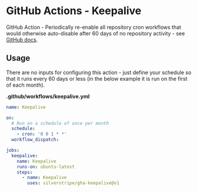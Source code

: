 # GitHub Actions - Keepalive

GitHub Action - Periodically re-enable all repository cron workflows that would otherwise auto-disable after 60 days of no repository activity - see [GitHub docs](https://docs.github.com/en/actions/learn-github-actions/usage-limits-billing-and-administration#disabling-and-enabling-workflows).

## Usage

There are no inputs for configuring this action - just define your schedule so that it runs every 60 days or less (in the below example it is run on the first of each month).

**.github/workflows/keepalive.yml**
```yml
name: Keepalive

on:
  # Run on a schedule of once per month
  schedule:
    - cron: '0 0 1 * *'
  workflow_dispatch:

jobs:
  keepalive:
    name: Keepalive
    runs-on: ubuntu-latest
    steps:
      - name: Keepalive
        uses: silverstripe/gha-keepalive@v1
```
